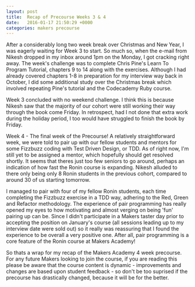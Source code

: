```yaml
---
layout: post
title:  Recap of Precourse Weeks 3 & 4
date:   2016-01-17 21:50:29 +0000 
categories: makers precourse
---
```


After a considerably long two week break over Christmas and New Year, I was eagerly waiting for Week 3 to start. So much so, when the e-mail from Nikesh dropped in my inbox around 1pm on the Monday, I got cracking right away. The week's challenge was to complete Chris Pine's Learn To Program Tutorial, chapters 9 to 14 along with the exercises. Although I had already covered chapters 1-8 in preparation for my interview way back in October, I did some additional study over the Christmas break which involved repeating Pine's tutorial and the Codecademy Ruby course. 

Week 3 concluded with no weekend challenge. I think this is because Nikesh saw that the majority of our cohort were still working their way through the book come Friday. In retrospect, had I not done that extra work during the holiday period, I too would have struggled to finish the book by Friday.


Week 4 - The final week of the Precourse! A relatively straightforward week, we were told to pair up with our fellow students and mentors for some Fizzbuzz coding with Test Driven Design, or TDD. As of right now, I'm still yet to be assigned a mentor, which hopefully should get resolved shortly. It seems that theres just too few seniors to go around, perhaps an indication of how fast the Ronin course is expanding. Nikesh alluded to there only being only 8 Ronin students in the previous cohort, compared to around 30 of us starting tomorrow.

I managed to pair with four of my fellow Ronin students, each time completing the Fizzbuzz exercise in a TDD way, adhering to the Red, Green and Refactor methodology. The experience of pair programming has really opened my eyes to how motivating and almost verging on being 'fun' pairing up can be. Since I didn't participate in a Makers taster day prior to accepting the position on January's course (all sessions leading up to my interview date were sold out) so it really was reassuring that I found the experience to be overall a very positive one. After all, pair programming is a core feature of the Ronin course at Makers Academy!

So thats a wrap for my recap of the Makers Academy 4 week precourse. For any future Makers looking to join the course, if you are reading this please be aware that the course content is dynamic - improvements and changes are based upon student feedback - so don't be too suprised if the precourse has drastically changed, because it will be for the better.






